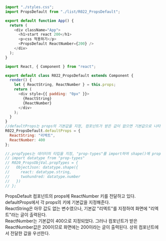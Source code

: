 ```js
import "./styles.css";
import PropsDefault from "./list/R022_PropsDefault";

export default function App() {
  return (
    <div className="App">
      <h1>start react 200</h1>
      <p>css 적용하기</p>
      <PropsDefault ReactNumber={200} />
    </div>
  );
}

import React, { Component } from "react";

export default class R022_PropsDefault extends Component {
  render() {
    let { ReactString, ReactNumber } = this.props;
    return (
      <div style={{ padding: "0px" }}>
        {ReactString}
        {ReactNumber}
      </div>
    );
  }
}
//defaultProps는 props의 기본값을 지정, 컴포넌트가 받은 값이 없으면 기본값으로 나타난다.
R022_PropsDefault.defaultProps = {
  ReactString: "리엑트",
  ReactNumber: 400
};

//.propTypes는 데이터의 타입을 지정, "prop-types"를 import하여 shape()에 props의 타입을 지정한다.
// import datatype from "prop-types"
// R020_PropsObjVal.propTypes = {
//   ObjectJson: datatype.shape({
//     react: datatype.string,
//     twohundred: datatype.number
//   })
// };
```

PropsDefault 컴포넌트의 props에 ReactNumber 키를 전달하고 있다.
defaultProps에서 각 props의 키에 기본값을 지정해준다.  
ReactString은 아무 값도 없는 변수였으나, 기본값 "리엑트"를 지정하여 화면에 "리엑트"라는 글이 출력된다.  
ReactNumber는 기본값이 400으로 지정되었다. 그러나 컴포넌트가 받은 ReactNumber값은 200이므로 화면에는 200이라는 글이 출력된다. 상위 컴포넌트에서 전달한 값을 우선한다.
